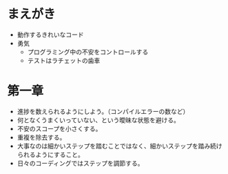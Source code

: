 # まえがき

- 動作するきれいなコード
- 勇気
  - プログラミング中の不安をコントロールする
  - テストはラチェットの歯車

# 第一章

- 進捗を数えられるようにしよう。（コンパイルエラーの数など）
- 何となくうまくいっていない、という曖昧な状態を避ける。
- 不安のスコープを小さくする。
- 重複を除去する。
- 大事なのは細かいステップを踏むことではなく、細かいステップを踏み続けられるようにすること。
- 日々のコーディングではステップを調節する。
